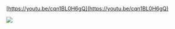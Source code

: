 [https://youtu.be/cqn1BL0H6gQ](https://youtu.be/cqn1BL0H6gQ)﻿

![](https://scrap.kakaocdn.net/dn/dwX9od/hyUdSAk3Xa/6rSPH723iYhmfigC13sAG0/img.jpg?width=1280&height=548&face=0_0_1280_548,https://scrap.kakaocdn.net/dn/fsihd/hyUdZzq4st/T3KP2VbY328JDZcdNU4x61/img.jpg?width=1280&height=548&face=0_0_1280_548)